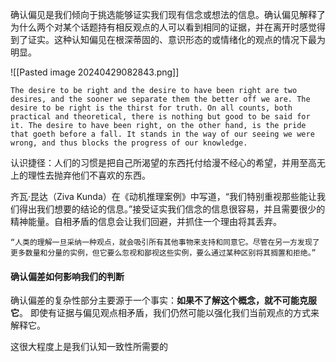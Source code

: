 

确认偏见是我们倾向于挑选能够证实我们现有信念或想法的信息。确认偏见解释了为什么两个对某个话题持有相反观点的人可以看到相同的证据，并在离开时感觉得到了证实。这种认知偏见在根深蒂固的、意识形态的或情绪化的观点的情况下最为明显。

![[Pasted image 20240429082843.png]]


```ad-info
The desire to be right and the desire to have been right are two desires, and the sooner we separate them the better off we are. The desire to be right is the thirst for truth. On all counts, both practical and theoretical, there is nothing but good to be said for it. The desire to have been right, on the other hand, is the pride that goeth before a fall. It stands in the way of our seeing we were wrong, and thus blocks the progress of our knowledge.
```

认识捷径：人们的习惯是把自己所渴望的东西托付给漫不经心的希望，并用至高无上的理性去抛弃他们不喜欢的东西。 



齐瓦·昆达（Ziva Kunda）在《动机推理案例》中写道，“我们特别重视那些能让我们得出我们想要的结论的信息。”接受证实我们信念的信息很容易，并且需要很少的精神能量。自相矛盾的信息会让我们回避，并抓住一个理由将其丢弃。


```ad-info
“人类的理解一旦采纳一种观点，就会吸引所有其他事物来支持和同意它。尽管在另一方发现了更多数量和分量的实例，但它要么忽视和鄙视这些实例，要么通过某种区别将其搁置和拒绝。”
```


#### 确认偏差如何影响我们的判断
确认偏差的复杂性部分主要源于一个事实：**如果不了解这个概念，就不可能克服它**。
即使有证据与偏见观点相矛盾，我们仍然可能以强化我们当前观点的方式来解释它。

这很大程度上是我们认知一致性所需要的

















